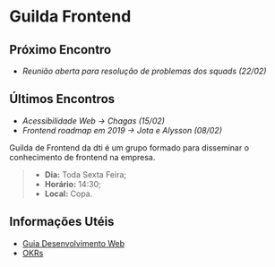 # Guilda Frontend

## Próximo Encontro 
  - *Reunião aberta para resolução de problemas dos squads (22/02)*

## Últimos Encontros
  - *Acessibilidade Web -> Chagas (15/02)*
  - *Frontend roadmap em 2019 -> Jota e Alysson (08/02)*

Guilda de Frontend da dti é um grupo formado para disseminar o conhecimento de frontend na empresa.

>* **Dia:** Toda Sexta Feira;
>* **Horário:** 14:30;
>* **Local:** Copa.

## Informações Utéis
* [Guia Desenvolvimento Web](https://github.com/dtidigitalcrafters/guilda-frontend/wiki/Desenvolvimento-Web:-da--head--aos--footer-s)
* [OKRs](https://github.com/dtidigitalcrafters/guilda-frontend/wiki/OKRs)
